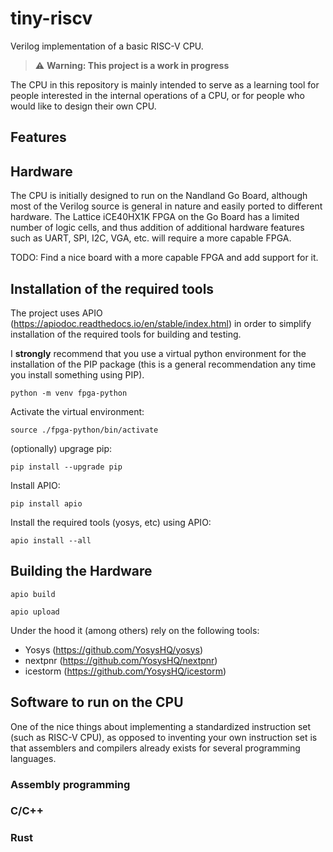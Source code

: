 # tiny-riscv

Verilog implementation of a basic RISC-V CPU.

> :warning: **Warning: This project is a work in progress**

The CPU in this repository is mainly intended to serve as a learning tool for people interested in the internal operations of a CPU, or for people who would like to design their own CPU.

## Features



## Hardware

The CPU is initially designed to run on the Nandland Go Board, although most of the Verilog source is general in nature and easily ported to different hardware. The Lattice iCE40HX1K FPGA on the Go Board has a limited number of logic cells, and thus addition of additional hardware features such as UART, SPI, I2C, VGA, etc. will require a more capable FPGA.

TODO: Find a nice board with a more capable FPGA and add support for it.

## Installation of the required tools

The project uses APIO (https://apiodoc.readthedocs.io/en/stable/index.html) in order to simplify installation of the required tools for building and testing.

I **strongly** recommend that you use a virtual python environment for the installation of the PIP package (this is a general recommendation any time you install something using PIP).

`python -m venv fpga-python`

Activate the virtual environment:

`source ./fpga-python/bin/activate`

(optionally) upgrage pip:

`pip install --upgrade pip`

Install APIO:

`pip install apio`

Install the required tools (yosys, etc) using APIO:

`apio install --all`

## Building the Hardware


`apio build`

`apio upload`

Under the hood it (among others) rely on the following tools:

* Yosys (https://github.com/YosysHQ/yosys)
* nextpnr (https://github.com/YosysHQ/nextpnr)
* icestorm (https://github.com/YosysHQ/icestorm)

## Software to run on the CPU
 One of the nice things about implementing a standardized instruction set (such as RISC-V CPU), as opposed to inventing your own instruction set is that assemblers and compilers already exists for several programming languages.

### Assembly programming

### C/C++

### Rust




